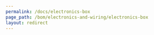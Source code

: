 ```yaml
---
permalink: /docs/electronics-box
page_path: /bom/electronics-and-wiring/electronics-box
layout: redirect
---
```


